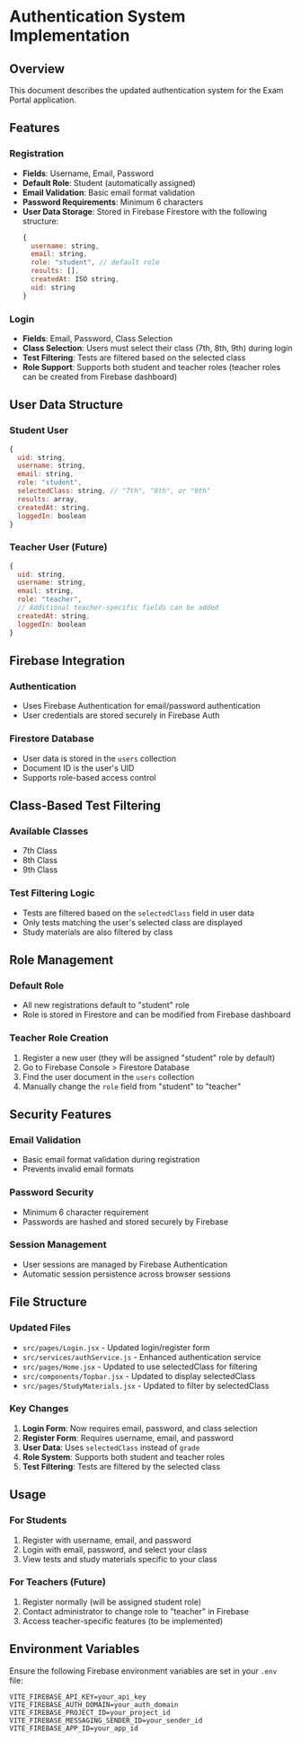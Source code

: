 # Authentication System Implementation

## Overview

This document describes the updated authentication system for the Exam Portal application.

## Features

### Registration

- **Fields**: Username, Email, Password
- **Default Role**: Student (automatically assigned)
- **Email Validation**: Basic email format validation
- **Password Requirements**: Minimum 6 characters
- **User Data Storage**: Stored in Firebase Firestore with the following structure:
  ```javascript
  {
    username: string,
    email: string,
    role: "student", // default role
    results: [],
    createdAt: ISO string,
    uid: string
  }
  ```

### Login

- **Fields**: Email, Password, Class Selection
- **Class Selection**: Users must select their class (7th, 8th, 9th) during login
- **Test Filtering**: Tests are filtered based on the selected class
- **Role Support**: Supports both student and teacher roles (teacher roles can be created from Firebase dashboard)

## User Data Structure

### Student User

```javascript
{
  uid: string,
  username: string,
  email: string,
  role: "student",
  selectedClass: string, // "7th", "8th", or "9th"
  results: array,
  createdAt: string,
  loggedIn: boolean
}
```

### Teacher User (Future)

```javascript
{
  uid: string,
  username: string,
  email: string,
  role: "teacher",
  // Additional teacher-specific fields can be added
  createdAt: string,
  loggedIn: boolean
}
```

## Firebase Integration

### Authentication

- Uses Firebase Authentication for email/password authentication
- User credentials are stored securely in Firebase Auth

### Firestore Database

- User data is stored in the `users` collection
- Document ID is the user's UID
- Supports role-based access control

## Class-Based Test Filtering

### Available Classes

- 7th Class
- 8th Class
- 9th Class

### Test Filtering Logic

- Tests are filtered based on the `selectedClass` field in user data
- Only tests matching the user's selected class are displayed
- Study materials are also filtered by class

## Role Management

### Default Role

- All new registrations default to "student" role
- Role is stored in Firestore and can be modified from Firebase dashboard

### Teacher Role Creation

1. Register a new user (they will be assigned "student" role by default)
2. Go to Firebase Console > Firestore Database
3. Find the user document in the `users` collection
4. Manually change the `role` field from "student" to "teacher"

## Security Features

### Email Validation

- Basic email format validation during registration
- Prevents invalid email formats

### Password Security

- Minimum 6 character requirement
- Passwords are hashed and stored securely by Firebase

### Session Management

- User sessions are managed by Firebase Authentication
- Automatic session persistence across browser sessions

## File Structure

### Updated Files

- `src/pages/Login.jsx` - Updated login/register form
- `src/services/authService.js` - Enhanced authentication service
- `src/pages/Home.jsx` - Updated to use selectedClass for filtering
- `src/components/Topbar.jsx` - Updated to display selectedClass
- `src/pages/StudyMaterials.jsx` - Updated to filter by selectedClass

### Key Changes

1. **Login Form**: Now requires email, password, and class selection
2. **Register Form**: Requires username, email, and password
3. **User Data**: Uses `selectedClass` instead of `grade`
4. **Role System**: Supports both student and teacher roles
5. **Test Filtering**: Tests are filtered by the selected class

## Usage

### For Students

1. Register with username, email, and password
2. Login with email, password, and select your class
3. View tests and study materials specific to your class

### For Teachers (Future)

1. Register normally (will be assigned student role)
2. Contact administrator to change role to "teacher" in Firebase
3. Access teacher-specific features (to be implemented)

## Environment Variables

Ensure the following Firebase environment variables are set in your `.env` file:

```
VITE_FIREBASE_API_KEY=your_api_key
VITE_FIREBASE_AUTH_DOMAIN=your_auth_domain
VITE_FIREBASE_PROJECT_ID=your_project_id
VITE_FIREBASE_MESSAGING_SENDER_ID=your_sender_id
VITE_FIREBASE_APP_ID=your_app_id
```
